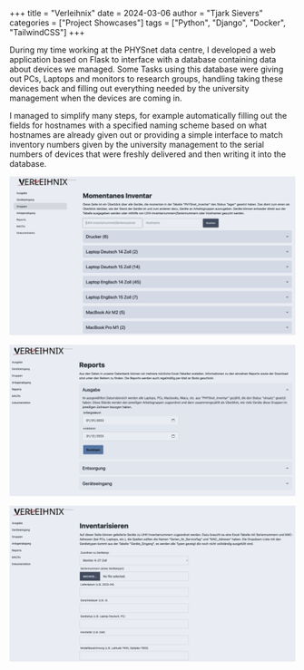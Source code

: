 +++
title = "Verleihnix"
date = 2024-03-06
author = "Tjark Sievers"
categories = ["Project Showcases"]
tags = ["Python", "Django", "Docker", "TailwindCSS"]
+++

During my time working at the PHYSnet data centre, I developed a web application based on Flask to interface with a database containing data about devices we managed.
Some Tasks using this database were giving out PCs, Laptops and monitors to research groups, handling taking these devices back and filling out everything needed by the university management when the devices are coming in.

I managed to simplify many steps, for example automatically filling out the fields for hostnames with a specified naming scheme based on what hostnames are already given out or providing a simple interface to match inventory numbers given by the university management to the serial numbers of devices that were freshly delivered and then writing it into the database.

![image](verleihnix_1.png)

![image](verleihnix_2.png)

![image](verleihnix_3.png)

